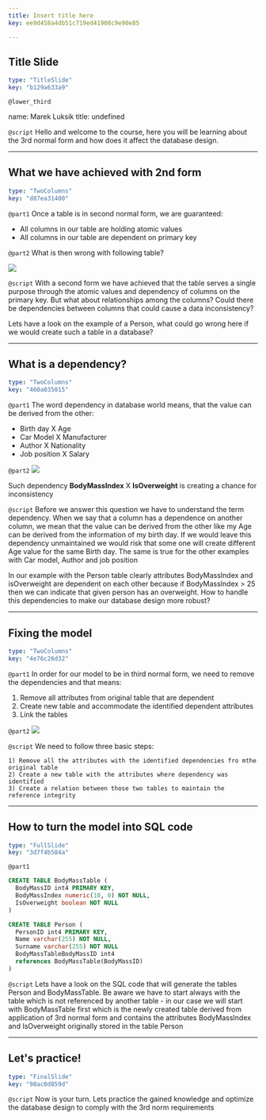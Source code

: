 ```yaml
---
title: Insert title here
key: ee9d458a4db51c719ed41908c9e90e85

---
```

## Title Slide

```yaml
type: "TitleSlide"
key: "b129a633a9"
```

`@lower_third`

name: Marek Luksik
title: undefined


`@script`
Hello and welcome to the course, here you will be learning about the 3rd normal form and how does it affect the database design.


---
## What we have achieved with 2nd form

```yaml
type: "TwoColumns"
key: "d87ea31400"
```

`@part1`
Once a table is in second normal form, we are guaranteed:

- All columns in our table are holding atomic values
- All columns in our table are dependent on primary key


`@part2`
What is then wrong with following table?

![](https://assets.datacamp.com/production/repositories/5002/datasets/0df37b16d41baa8b8a9574adf520b1f3ccd5dfbe/Sn%C3%ADmek%20obrazovky%202019-05-13%20v%C2%A017.10.55.png)


`@script`
With a second form we have achieved that the table serves a single purpose through the atomic values and dependency of columns on the primary key. But what about relationships among the columns?  Could there be dependencies between columns that could cause a data inconsistency?

Lets have a look on the example of a Person, what could go wrong here if we would create such a table in a database?


---
## What is a dependency?

```yaml
type: "TwoColumns"
key: "460a035015"
```

`@part1`
The word dependency in database world means, that the value can be derived from the other:

- Birth day X Age
- Car Model X Manufacturer
- Author X Nationality
- Job position X Salary


`@part2`
![](https://assets.datacamp.com/production/repositories/5002/datasets/c41806671850fb4a5936e811a9fb9e32b307d61d/Sn%C3%ADmek%20obrazovky%202019-05-13%20v%C2%A017.25.09.png)

Such dependency **BodyMassIndex** X **IsOverweight** is creating a chance for inconsistency


`@script`
Before we answer this question we have to understand the term dependency. When we say that a column has a dependence on another column, we mean that the value can be derived from the other like my Age can be derived from the information of my birth day. If we would leave this dependency unmaintained we would risk that some one will create different Age value for the same Birth day. The same is true for the other examples with Car model, Author and job position


In our example with the Person table clearly attributes BodyMassIndex and isOverweight are dependent on each other because if BodyMassIndex > 25 then we can indicate that given person has an overweight. 
How to handle this dependencies to make our database design more robust?


---
## Fixing the model

```yaml
type: "TwoColumns"
key: "4e76c26d32"
```

`@part1`
In order for our model to be in third normal form, we need to remove the dependencies and that means:

1. Remove all attributes from original table that are dependent
2. Create new table and accommodate the identified dependent attributes
3. Link the tables


`@part2`
![](https://assets.datacamp.com/production/repositories/5002/datasets/cbabf9b8cc3a62409d7a18d2fff7c1e21e517184/Sn%C3%ADmek%20obrazovky%202019-05-13%20v%C2%A017.34.17.png)


`@script`
We need to follow three basic steps:

	1) Remove all the attributes with the identified dependencies fro mthe original table
	2) Create a new table with the attributes where dependency was identified
    3) Create a relation between those two tables to maintain the reference integrity


---
## How to turn the model into SQL code

```yaml
type: "FullSlide"
key: "3d7f4b584a"
```

`@part1`
```SQL
CREATE TABLE BodyMassTable (
  BodyMassID int4 PRIMARY KEY,
  BodyMassIndex numeric(10, 0) NOT NULL,
  IsOverweight boolean NOT NULL
)

CREATE TABLE Person (
  PersonID int4 PRIMARY KEY,
  Name varchar(255) NOT NULL,
  Surname varchar(255) NOT NULL
  BodyMassTableBodyMassID int4
  references BodyMassTable(BodyMassID)
)
```


`@script`
Lets have a look on the SQL code that will generate the tables Person and BodyMassTable. Be aware we have to start always with the table which is not referenced by another table - in our case we will start with BodyMassTable first which is the newly created table derived from application of 3rd normal form and contains the attributes BodyMassIndex and IsOverweight originally stored in the table Person


---
## Let's practice!

```yaml
type: "FinalSlide"
key: "98ac0d859d"
```

`@script`
Now is your turn. Lets practice the gained knowledge and optimize the database design to comply with the 3rd norm requirements

